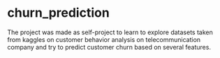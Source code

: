 # churn_prediction

The project was made as self-project to learn to explore datasets taken from kaggles on customer behavior analysis on telecommunication company and try to predict customer churn based on several features.
